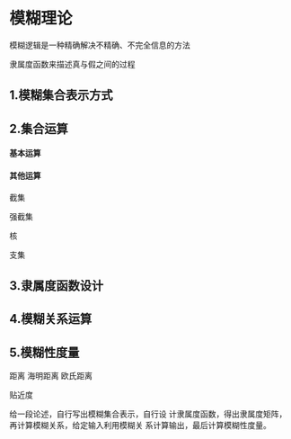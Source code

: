 # 模糊理论

模糊逻辑是一种精确解决不精确、不完全信息的方法

隶属度函数来描述真与假之间的过程

## 1.模糊集合表示方式

## 2.集合运算

#### 基本运算

#### 其他运算

截集

强截集

核

支集

## 3.隶属度函数设计

## 4.模糊关系运算

## 5.模糊性度量

距离
海明距离
欧氏距离

贴近度

给一段论述，自行写出模糊集合表示，自行设
计隶属度函数，得出隶属度矩阵，再计算模糊关系，给定输入利用模糊关
系计算输出，最后计算模糊性度量。
